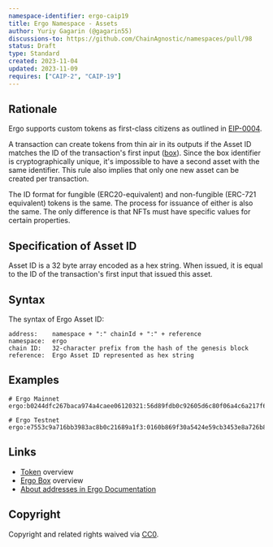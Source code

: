 ```yaml
---
namespace-identifier: ergo-caip19
title: Ergo Namespace - Assets
author: Yuriy Gagarin (@gagarin55)
discussions-to: https://github.com/ChainAgnostic/namespaces/pull/98
status: Draft
type: Standard
created: 2023-11-04
updated: 2023-11-09
requires: ["CAIP-2", "CAIP-19"]
---
```


## Rationale

Ergo supports custom tokens as first-class citizens as outlined in [EIP-0004].

A transaction can create tokens from thin air in its outputs if the Asset ID matches the ID of the transaction's first input ([box]). 
Since the box identifier is cryptographically unique, it's impossible to have a second asset with the same identifier. 
This rule also implies that only one new asset can be created per transaction.

The ID format for fungible (ERC20-equivalent) and non-fungible (ERC-721 equivalent) tokens is the same.
The process for issuance of either is also the same.
The only difference is that NFTs must have specific values for certain properties.

## Specification of Asset ID

Asset ID is a 32 byte array encoded as a hex string. 
When issued, it is equal to the ID of the transaction's first input that issued this asset.

## Syntax

The syntax of Ergo Asset ID:

```
address:    namespace + ":" chainId + ":" + reference
namespace:  ergo
chain ID:   32-character prefix from the hash of the genesis block
reference:  Ergo Asset ID represented as hex string
```

## Examples

```
# Ergo Mainnet
ergo:b0244dfc267baca974a4caee06120321:56d89fdb0c92605d6c80f06a4c6a217f62bdc5695776f916daeabd708683f60d

# Ergo Testnet
ergo:e7553c9a716bb3983ac8b0c21689a1f3:0160b869f30a5424e59cb3453e8a726b81fe83761d02ab41829cb7b2e4b624bc

```

## Links

- [Token][token] overview
- [Ergo Box][box] overview
- [About addresses in Ergo Documentation][address format]

[box]: https://docs.ergoplatform.com/dev/data-model/box/
[token]: https://docs.ergoplatform.com/dev/data-model/box/tokens/
[address format]: https://docs.ergoplatform.com/dev/wallet/address/address_types
[EIP-0004]: https://github.com/ergoplatform/eips/blob/master/eip-0004.md

## Copyright

Copyright and related rights waived via [CC0](../LICENSE).
